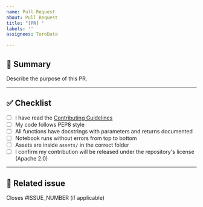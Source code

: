 ```yaml
---
name: Pull Request
about: Pull Request
title: "[PR] "
labels: ''
assignees: ToroData

---
```


## 📌 Summary

Describe the purpose of this PR.

---

## ✅ Checklist

- [ ] I have read the [Contributing Guidelines](CONTRIBUTING.md)
- [ ] My code follows PEP8 style
- [ ] All functions have docstrings with parameters and returns documented
- [ ] Notebook runs without errors from top to bottom
- [ ] Assets are inside `assets/` in the correct folder
- [ ] I confirm my contribution will be released under the repository's license (Apache 2.0)

---

## 📂 Related issue

Closes #ISSUE_NUMBER (if applicable)
